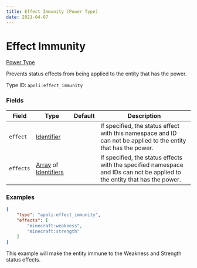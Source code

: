 ```yaml
---
title: Effect Immunity (Power Type)
date: 2021-04-07
---
```


# Effect Immunity

[Power Type](../power_types.md)

Prevents status effects from being applied to the entity that has the power.

Type ID: `apoli:effect_immunity`


### Fields

Field  | Type | Default | Description
-------|------|---------|-------------
`effect` | [Identifier](../data_types/identifier.md) |  | If specified, the status effect with this namespace and ID can not be applied to the entity that has the power.
`effects` | [Array](../data_types/array.md) of [Identifiers](../data_types/identifier.md) |  | If specified, the status effects with the specified namespace and IDs can not be applied to the entity that has the power.


### Examples

```json
{
	"type": "apoli:effect_immunity",
	"effects": [
		"minecraft:weakness",
		"minecraft:strength"
	]
}
```

This example will make the entity immune to the Weakness and Strength status effects.

